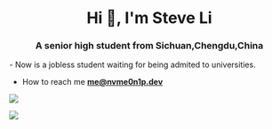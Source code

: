 <h1 align="center">Hi 👋, I'm Steve Li</h1>
<h3 align="center">A senior high student from Sichuan,Chengdu,China</h3>
- Now is a jobless student waiting for being admited to universities.

- How to reach me **me@nvme0n1p.dev**

![](https://genshin-card.getloli.com/30/273618005.png)

![](https://github-readme-stats.vercel.app/api?username=lbr77&count_private=true&show_icons=true&theme=buefy)
